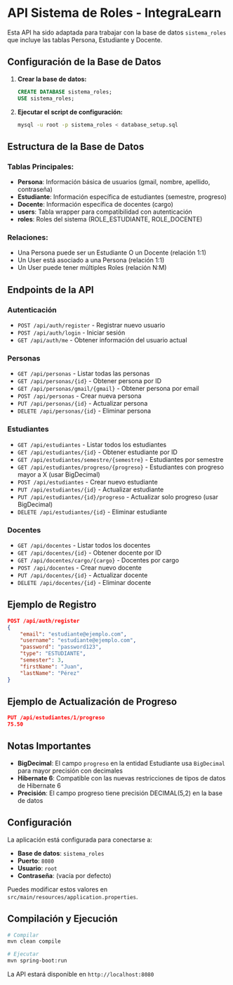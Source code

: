 # API Sistema de Roles - IntegraLearn

Esta API ha sido adaptada para trabajar con la base de datos `sistema_roles` que incluye las tablas Persona, Estudiante y Docente.

## Configuración de la Base de Datos

1. **Crear la base de datos:**
   ```sql
   CREATE DATABASE sistema_roles;
   USE sistema_roles;
   ```

2. **Ejecutar el script de configuración:**
   ```bash
   mysql -u root -p sistema_roles < database_setup.sql
   ```

## Estructura de la Base de Datos

### Tablas Principales:
- **Persona**: Información básica de usuarios (gmail, nombre, apellido, contraseña)
- **Estudiante**: Información específica de estudiantes (semestre, progreso)
- **Docente**: Información específica de docentes (cargo)
- **users**: Tabla wrapper para compatibilidad con autenticación
- **roles**: Roles del sistema (ROLE_ESTUDIANTE, ROLE_DOCENTE)

### Relaciones:
- Una Persona puede ser un Estudiante O un Docente (relación 1:1)
- Un User está asociado a una Persona (relación 1:1)
- Un User puede tener múltiples Roles (relación N:M)

## Endpoints de la API

### Autenticación
- `POST /api/auth/register` - Registrar nuevo usuario
- `POST /api/auth/login` - Iniciar sesión
- `GET /api/auth/me` - Obtener información del usuario actual

### Personas
- `GET /api/personas` - Listar todas las personas
- `GET /api/personas/{id}` - Obtener persona por ID
- `GET /api/personas/gmail/{gmail}` - Obtener persona por email
- `POST /api/personas` - Crear nueva persona
- `PUT /api/personas/{id}` - Actualizar persona
- `DELETE /api/personas/{id}` - Eliminar persona

### Estudiantes
- `GET /api/estudiantes` - Listar todos los estudiantes
- `GET /api/estudiantes/{id}` - Obtener estudiante por ID
- `GET /api/estudiantes/semestre/{semestre}` - Estudiantes por semestre
- `GET /api/estudiantes/progreso/{progreso}` - Estudiantes con progreso mayor a X (usar BigDecimal)
- `POST /api/estudiantes` - Crear nuevo estudiante
- `PUT /api/estudiantes/{id}` - Actualizar estudiante
- `PUT /api/estudiantes/{id}/progreso` - Actualizar solo progreso (usar BigDecimal)
- `DELETE /api/estudiantes/{id}` - Eliminar estudiante

### Docentes
- `GET /api/docentes` - Listar todos los docentes
- `GET /api/docentes/{id}` - Obtener docente por ID
- `GET /api/docentes/cargo/{cargo}` - Docentes por cargo
- `POST /api/docentes` - Crear nuevo docente
- `PUT /api/docentes/{id}` - Actualizar docente
- `DELETE /api/docentes/{id}` - Eliminar docente

## Ejemplo de Registro

```json
POST /api/auth/register
{
    "email": "estudiante@ejemplo.com",
    "username": "estudiante@ejemplo.com",
    "password": "password123",
    "type": "ESTUDIANTE",
    "semester": 3,
    "firstName": "Juan",
    "lastName": "Pérez"
}
```

## Ejemplo de Actualización de Progreso

```json
PUT /api/estudiantes/1/progreso
75.50
```

## Notas Importantes

- **BigDecimal**: El campo `progreso` en la entidad Estudiante usa `BigDecimal` para mayor precisión con decimales
- **Hibernate 6**: Compatible con las nuevas restricciones de tipos de datos de Hibernate 6
- **Precisión**: El campo progreso tiene precisión DECIMAL(5,2) en la base de datos

## Configuración

La aplicación está configurada para conectarse a:
- **Base de datos**: `sistema_roles`
- **Puerto**: `8080`
- **Usuario**: `root`
- **Contraseña**: (vacía por defecto)

Puedes modificar estos valores en `src/main/resources/application.properties`.

## Compilación y Ejecución

```bash
# Compilar
mvn clean compile

# Ejecutar
mvn spring-boot:run
```

La API estará disponible en `http://localhost:8080`
